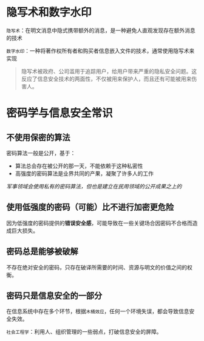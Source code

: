 # 隐写术和数字水印

`隐写术`：在明文消息中隐式携带额外的消息，是一种避免人直观发现存在额外消息的技术

`数字水印`：一种将著作权所有者和购买者信息嵌入文件的技术，通常使用隐写术来实现

>隐写术被政府、公司滥用于追踪用户，给用户带来严重的隐私安全问题。这反应了信息安全技术的两面性，不仅被用来保护人，而且还有可能被用来伤害人。

# 密码学与信息安全常识

## 不使用保密的算法

密码算法一般是公开，基于：

- 算法总会存在被公开的那一天，不能依赖于这种私密性
- 高强度的密码算法是业界共同的产果，凝聚了许多人的工作

*军事领域会使用私有的密码算法，但也是建立在民用领域的公开成果之上的*

## 使用低强度的密码（可能）比不进行加密更危险

因为低强度的密码提供的**错误安全感**，可能导致在一些关键场合因密码不合格而造成巨大损失。

## 密码总是能够被破解

不存在绝对安全的密码，只存在破译所需要的时间、资源与明文的价值之间的权衡。

## 密码只是信息安全的一部分

在信息系统中存在多个环节，根据`木桶效应`，任何一个环境失误，都会导致信息安全失效。

`社会工程学`：利用人、组织管理的一些弱点，打破信息安全的屏障。

